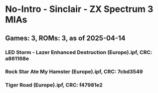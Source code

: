 # No-Intro - Sinclair - ZX Spectrum 3 MIAs
## Games: 3, ROMs: 3, as of 2025-04-14

### LED Storm - Lazer Enhanced Destruction (Europe).ipf, CRC: a861168e
### Rock Star Ate My Hamster (Europe).ipf, CRC: 7cbd3549
### Tiger Road (Europe).ipf, CRC: f47981e2
